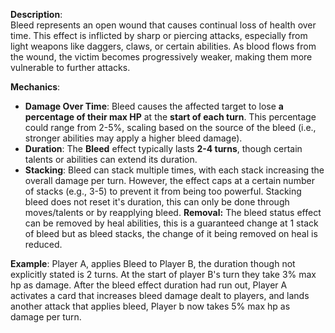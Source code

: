 **Description**:  
Bleed represents an open wound that causes continual loss of health over time. This effect is inflicted by sharp or piercing attacks, especially from light weapons like daggers, claws, or certain abilities. As blood flows from the wound, the victim becomes progressively weaker, making them more vulnerable to further attacks.

**Mechanics**:
- **Damage Over Time**: Bleed causes the affected target to lose **a percentage of their max HP** at the **start of each turn**. This percentage could range from 2-5%, scaling based on the source of the bleed (i.e., stronger abilities may apply a higher bleed damage).
- **Duration**: The **Bleed** effect typically lasts **2-4 turns**, though certain talents or abilities can extend its duration.
- **Stacking**: Bleed can stack multiple times, with each stack increasing the overall damage per turn. However, the effect caps at a certain number of stacks (e.g., 3-5) to prevent it from being too powerful.
  Stacking bleed does not reset it's duration, this can only be done through moves/talents or by reapplying bleed.
  **Removal:** The bleed status effect can be removed by heal abilities, this is a guaranteed change at 1 stack of bleed but as bleed stacks, the change of it being removed on heal is reduced.
  
**Example**:
Player A, applies Bleed to Player B, the duration though not explicitly stated is 2 turns. At the start of player B's turn they take 3% max hp as damage. 
After the bleed effect duration had run out, Player A activates a card that increases bleed damage dealt to players, and lands another attack that applies bleed, Player b now takes 5% max hp as damage per turn.




